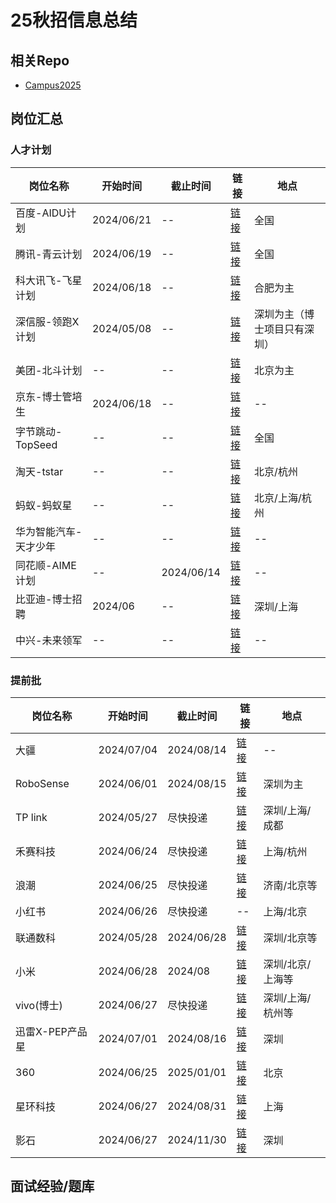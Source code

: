 # 25秋招信息总结


## 相关Repo

- [Campus2025](https://github.com/NAOSI-DLUT/Campus2025)

## 岗位汇总

### 人才计划

| 岗位名称 | 开始时间 | 截止时间 | 链接 | 地点 |
| --- | --- | --- | --- |  --- |
| 百度-AIDU计划 | 2024/06/21 | -- | [链接](https://talent.baidu.com/jobs/list?projectType=3&recruitType=GRADUATE) | 全国 |
| 腾讯-青云计划 | 2024/06/19 | -- | [链接](https://join.qq.com/qingyun.html) | 全国 |
| 科大讯飞-飞星计划 | 2024/06/18 | -- | [链接](https://campus.iflytek.com/official-pc/jobList) | 合肥为主 |
| 深信服-领跑X计划 | 2024/05/08 | -- | [链接](https://hr.sangfor.com/campucompon/Delivery/3943) | 深圳为主（博士项目只有深圳） |
| 美团-北斗计划 | -- | -- | [链接](https://zhaopin.meituan.com/web/beidou) | 北京为主 |
| 京东-博士管培生 | 2024/06/18 | -- | [链接](https://mp.weixin.qq.com/s/T8ddBWprbIaClGILyzfNkA) | -- |
| 字节跳动-TopSeed | -- | -- | [链接](https://jobs.bytedance.com/campus) | 全国 |
| 淘天-tstar |  -- | -- | [链接](https://talent.taotian.com/campus/position-list?campusType=star&lang=zh) | 北京/杭州 |
| 蚂蚁-蚂蚁星 | -- | -- | [链接](https://talent.antgroup.com/campus-full-list?antStar) | 北京/上海/杭州 |
| 华为智能汽车-天才少年 | -- | -- | [链接](https://mp.weixin.qq.com/s?__biz=MzkyNzU5NjcwMg==&mid=2247484948&idx=2&sn=72015cc3de443300e277d513aa13a7c8&chksm=c224efe5f55366f376d8cf23db42acd0cd176d37adea6e41e94b2e3962ccb8ec7d4b1e05877c&token=764513816&lang=zh_CN&scene=21#wechat_redirect) | -- |
| 同花顺-AIME计划 | -- | 2024/06/14 | [链接](https://mp.weixin.qq.com/s?__biz=MzkyNzU5NjcwMg==&mid=2247484938&idx=1&sn=116b2897e18b411905f75897b6cf5871&chksm=c224effbf55366ed39210967a07d22ad448a668c75c7d8a053c3985d6ae1b1afdff22f7b36f9&token=764513816&lang=zh_CN&scene=21#wechat_redirect) | -- |
| 比亚迪-博士招聘 | 2024/06 | --| [链接](https://job.byd.com/portal/pc/#/school/schoolPhQ?1wdfb1LbMwhz4TymXhCJbg==) | 深圳/上海 | 
| 中兴-未来领军 | -- | -- | [链接](https://job.zte.com.cn/cn/campus-recruitment/Recruitment_positions/future.html) | -- |

### 提前批

| 岗位名称 | 开始时间 | 截止时间 | 链接 | 地点 |
| --- | --- | --- | --- |  --- |
| 大疆 | 2024/07/04 | 2024/08/14 | [链接](https://mp.weixin.qq.com/s/F-2iuckFka_KIUwRfd5OSw) | -- |
| RoboSense | 2024/06/01 | 2024/08/15 | [链接](https://mp.weixin.qq.com/s/n4UaEKk1yK2wdH2KZPHuMw) | 深圳为主 |
| TP link | 2024/05/27 | 尽快投递 | [链接](https://career.tplinkglobal.com/campus/jobs) | 深圳/上海/成都 |
| 禾赛科技 | 2024/06/24 | 尽快投递 | [链接](https://kwh0jtf778.jobs.feishu.cn/229043) | 上海/杭州 |
| 浪潮 | 2024/06/25 | 尽快投递 | [链接](http://career.inspur.com/campus2024/campus.html#md_box) | 济南/北京等 |
| 小红书 |  2024/06/26 |  尽快投递 |  -- | 上海/北京 |
| 联通数科 |  2024/05/28 |  2024/06/28 |  [链接](https://cudt.zhiye.com/6/jobs?queryId=8fe2ba67-a651-443b-beb2-b4549763fa60) | 深圳/北京等 |
| 小米 | 2024/06/28 | 2024/08 | [链接](https://hr.xiaomi.com/campus/recruitment?tabId=3) | 深圳/北京/上海等 |
| vivo(博士) | 2024/06/27 | 尽快投递 | [链接](https://hr-campus.vivo.com/campus/jobs) | 深圳/上海/杭州等 |
|迅雷X-PEP产品星 | 2024/07/01 | 2024/08/16| [链接](https://sz.bendibao.com/job/2024628/975586.shtm) | 深圳 |
| 360 | 2024/06/25 | 2025/01/01 | [链接](https://360campus.zhiye.com/jobs) | 北京 |
| 星环科技 | 2024/06/27 | 2024/08/31 | [链接](https://app.mokahr.com/campus_apply/transwarp/3196#/) | 上海 |
| 影石 | 2024/06/27 | 2024/11/30 | [链接](https://arashivision.jobs.feishu.cn/campus/?keywords=&category=&location=&project=&type=&job_hot_flag=&current=1&limit=10&functionCategory=7366092328065714469&tag=) | 深圳 |

## 面试经验/题库
